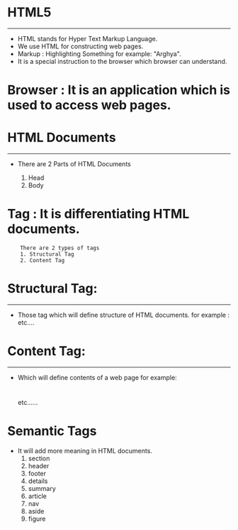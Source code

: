 # HTML5
--------
- HTML stands for Hyper Text Markup Language.
- We use HTML for constructing web pages.
- Markup : Highlighting Something
           for example: "Arghya". <Arghya>
- It is a special instruction to the browser which browser can understand.

# Browser : It is an application which is used to access web pages.

# HTML Documents
------------------
- There are 2 Parts of HTML Documents

  1. Head
  2. Body

# Tag : It is differentiating HTML documents.
        There are 2 types of tags
        1. Structural Tag
        2. Content Tag

# Structural Tag:
-----------------
- Those tag which will define structure of HTML documents.
  for example : <html></html> <head></head> <body></body> etc....

# Content Tag:
--------------
- Which will define contents of a web page
  for example: <p></p><h1></h1><ol></ol> etc......

# Semantic Tags
- It will add more meaning in HTML documents.
  1. section
  2. header
  3. footer
  4. details
  5. summary
  6. article
  7. nav
  8. aside
  9. figure

